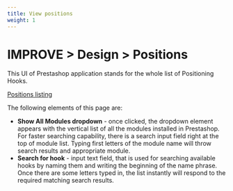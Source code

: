 ```yaml
---
title: View positions
weight: 1
---
```

# IMPROVE > Design > Positions 

This UI of Prestashop application stands for the whole list of Positioning Hooks.

[Positions listing](static/img/design-positions.png)

The following elements of this page are:
- **Show All Modules dropdown** - once clicked, the dropdown element appears with the vertical list of all the modules installed in Prestashop. For faster searching capability, there is a search input field right at the top of module list. Typing first letters of the module name will throw search results and appropriate module.
- **Search for hook** - input text field, that is used for searching available hooks by naming them and writing the beginning of the name phrase. Once there are some letters typed in, the list instantly will respond to the required matching search results.
